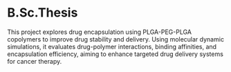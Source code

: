 # B.Sc.Thesis
This project explores drug encapsulation using PLGA-PEG-PLGA copolymers to improve drug stability and delivery. Using molecular dynamic simulations, it evaluates drug-polymer interactions, binding affinities, and encapsulation efficiency, aiming to enhance targeted drug delivery systems for cancer therapy.
